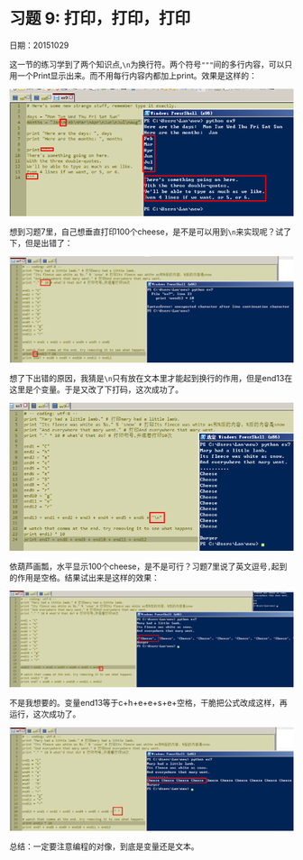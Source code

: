 # 习题 9: 打印，打印，打印

日期：20151029

这一节的练习学到了两个知识点,```\n```为换行符。两个符号```"""```间的多行内容，可以只用一个Print显示出来。而不用每行内容内都加上print。效果是这样的：

![](ex91.png)

想到习题7里，自己想垂直打印100个cheese，是不是可以用到```\n```来实现呢？试了下，但是出错了：

![](ex92.png)

想了下出错的原因，我猜是```\n```只有放在文本里才能起到换行的作用，但是end13在这里是个变量。于是又改了下打码，这次成功了。

![](ex93.png)

依葫芦画瓢，水平显示100个cheese，是不是可行？习题7里说了英文逗号```,```起到的作用是空格。结果试出来是这样的效果：

![](ex94.png)

不是我想要的。变量end13等于c+h+e+e+s+e+空格，干脆把公式改成这样，再运行，这次成功了。

![](ex95.png)


总结：一定要注意编程的对像，到底是变量还是文本。